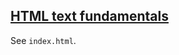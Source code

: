 ## [HTML text fundamentals](https://developer.mozilla.org/en-US/docs/Learn/HTML/Introduction_to_HTML/HTML_text_fundamentals)

See `index.html`.  
